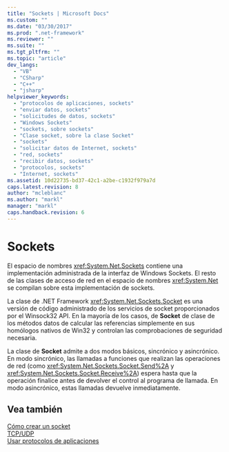 ```yaml
---
title: "Sockets | Microsoft Docs"
ms.custom: ""
ms.date: "03/30/2017"
ms.prod: ".net-framework"
ms.reviewer: ""
ms.suite: ""
ms.tgt_pltfrm: ""
ms.topic: "article"
dev_langs: 
  - "VB"
  - "CSharp"
  - "C++"
  - "jsharp"
helpviewer_keywords: 
  - "protocolos de aplicaciones, sockets"
  - "enviar datos, sockets"
  - "solicitudes de datos, sockets"
  - "Windows Sockets"
  - "sockets, sobre sockets"
  - "Clase socket, sobre la clase Socket"
  - "sockets"
  - "solicitar datos de Internet, sockets"
  - "red, sockets"
  - "recibir datos, sockets"
  - "protocolos, sockets"
  - "Internet, sockets"
ms.assetid: 10d22735-bd37-42c1-a2be-c1932f979a7d
caps.latest.revision: 8
author: "mcleblanc"
ms.author: "markl"
manager: "markl"
caps.handback.revision: 6
---
```

# Sockets
El espacio de nombres <xref:System.Net.Sockets> contiene una implementación administrada de la interfaz de Windows Sockets.  El resto de las clases de acceso de red en el espacio de nombres <xref:System.Net> se compilan sobre esta implementación de sockets.  
  
 La clase de .NET Framework <xref:System.Net.Sockets.Socket> es una versión de código administrado de los servicios de socket proporcionados por el Winsock32 API.  En la mayoría de los casos, de **Socket** de clase de los métodos datos de calcular las referencias simplemente en sus homólogos nativos de Win32 y controlan las comprobaciones de seguridad necesaria.  
  
 La clase de **Socket** admite a dos modos básicos, sincrónico y asincrónico.  En modo sincrónico, las llamadas a funciones que realizan las operaciones de red \(como <xref:System.Net.Sockets.Socket.Send%2A> y <xref:System.Net.Sockets.Socket.Receive%2A>\) espera hasta que la operación finalice antes de devolver el control al programa de llamada.  En modo asincrónico, estas llamadas devuelve inmediatamente.  
  
## Vea también  
 [Cómo crear un socket](../../../docs/framework/network-programming/how-to-create-a-socket.md)   
 [TCP\/UDP](../../../docs/framework/network-programming/tcp-udp.md)   
 [Usar protocolos de aplicaciones](../../../docs/framework/network-programming/using-application-protocols.md)